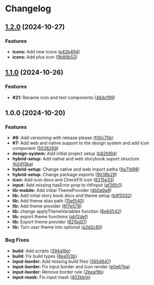 # Changelog

## [1.2.0](https://github.com/legaplan/design-system/compare/v1.1.0...v1.2.0) (2024-10-27)


### Features

* **icons:** Add new icons ([e42b494](https://github.com/legaplan/design-system/commit/e42b494c81bb040660571139ef5d2803ca7eef13))
* **icons:** Add plus icon ([9b86b53](https://github.com/legaplan/design-system/commit/9b86b53558c8e59c96928659fdb140f3a31690ae))

## [1.1.0](https://github.com/legaplan/design-system/compare/v1.0.0...v1.1.0) (2024-10-26)


### Features

* **#21:** Rename icon and text components ([46dcf99](https://github.com/legaplan/design-system/commit/46dcf99ced3fbbebd92df70f4a70c85a71adc594))

## 1.0.0 (2024-10-20)


### Features

* **#6:** Add versioning with release please ([f00c75b](https://github.com/legaplan/design-system/commit/f00c75b8fbfdd8a0029554051e296b1b19a6a81c))
* **#7:** Add web and native support to the design system and add icon component ([5536269](https://github.com/legaplan/design-system/commit/553626931ca12002be7147355f36a37f50a970af))
* **design-system:** Add initial project setup ([b82fd9d](https://github.com/legaplan/design-system/commit/b82fd9d99df20a904f51e102ca86ebc888040726))
* **hybrid-setup:** Add native and web storybook suport structure ([b2d13ba](https://github.com/legaplan/design-system/commit/b2d13ba30e65a9da1eeb0abb9dcb8cef481e0504))
* **hybrid-setup:** Change native and web import paths ([9a71d98](https://github.com/legaplan/design-system/commit/9a71d988ef5f40133a9d66f949a28c6f57120385))
* **hybrid-setup:** Change package exports ([9038b29](https://github.com/legaplan/design-system/commit/9038b293542a3770b0382977ecb13a1a39a59769))
* **icon:** Add icon docs and CheckFill icon ([8215e33](https://github.com/legaplan/design-system/commit/8215e33b8889564e0f5bbe0970a900da55c86e3f))
* **input:** Add missing hasError prop to rhfinput ([af36fc1](https://github.com/legaplan/design-system/commit/af36fc1ea7c0bdbcde09f20e3ebaac6b82fb894d))
* **lib-mobile:** Add initial ThemeProvider ([db0a9a9](https://github.com/legaplan/design-system/commit/db0a9a969b33167fe65791031766da2a80278204))
* **lib:** Add initial story book docs and theme setup ([b9f5032](https://github.com/legaplan/design-system/commit/b9f5032f10a6c2317093b27b9d987b8700ba6ef9))
* **lib:** Add theme alias path ([15ef540](https://github.com/legaplan/design-system/commit/15ef5404e05d490084c8d0ab6af933c12ebee30b))
* **lib:** Add theme provider ([6f7e579](https://github.com/legaplan/design-system/commit/6f7e5792496264775ffde6c1ee4c55d9b64d6b55))
* **lib:** change applyThemeVariables function ([8e64542](https://github.com/legaplan/design-system/commit/8e64542dbda3a7dff99a687eefd3f3eaa9545e9a))
* **lib:** export theme functions ([abf2def](https://github.com/legaplan/design-system/commit/abf2def183fa44cf1201b0fd5c5862899b9742be))
* **lib:** Export theme provider ([821bd21](https://github.com/legaplan/design-system/commit/821bd218b97fce9c09cafa5d035a1ad6a8eb6ce4))
* **lib:** Turn user theme into optional ([a2d2c80](https://github.com/legaplan/design-system/commit/a2d2c802efbc44220f7ac00b68185da0d9d563b3))


### Bug Fixes

* **build:** Add scripts ([394a16e](https://github.com/legaplan/design-system/commit/394a16edad94c2ce20f9a0a6e230c51b7ed17c1a))
* **build:** Fix build types ([8ea103b](https://github.com/legaplan/design-system/commit/8ea103bde1b9b510b72d5b342caf8294db0b2b38))
* **input-border:** Add missing build files ([3654847](https://github.com/legaplan/design-system/commit/3654847e69ed0466e1683c8ec8a0a3dfc3ec40f5))
* **input-border:** Fix input border and Icon render ([e0e67ba](https://github.com/legaplan/design-system/commit/e0e67ba0e930df47bf2976d60a5f508ade809803))
* **input-border:** Remove border rule ([2beaf9b](https://github.com/legaplan/design-system/commit/2beaf9b786596d0e0b3795f58518cf3002f362e7))
* **input-mask:** Fix input mask ([402bb1e](https://github.com/legaplan/design-system/commit/402bb1e72b95fdde7c15290b8cfac185bbcc785f))
